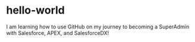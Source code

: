 # hello-world

I am learning how to use GitHub on my journey to becoming a SuperAdmin with Salesforce, APEX, and SalesforceDX!

